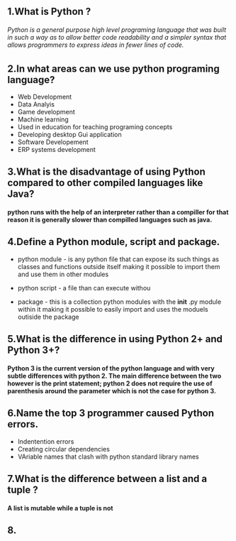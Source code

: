 
## 1.What is Python ?
###### Python is a general purpose high level programing language that was built in such a way as to allow better code readability and a simpler syntax that allows programmers to express ideas in fewer lines of code.

## 2.In what areas can we use python programing language?
* Web Development 
* Data Analyis 
* Game development 
* Machine learning
* Used in education for teaching programing concepts
* Developing desktop Gui application
* Software Developement
* ERP systems development

## 3.What is the disadvantage of using Python compared to other compiled languages like Java?
#### python runs with the help of an interpreter rather than a compiller for that reason it is generally slower than compilled languages such as java.

## 4.Define a Python module, script and package.
* python module - is any python file that can expose its such things as classes and functions outside itself making it possible to import them and use them in other modules

* python script - a file than can execute withou

* package - this is a collection python modules with the __init__ .py module within it making it possible to easily import and uses the moduels outiside the package

## 5.What is the difference in using Python 2+ and Python 3+?

#### Python 3 is the current version of the python language and with very subtle differences with python 2. The main difference between the two however is the print statement; python 2 does not require the use of parenthesis around the parameter which is not the case for python 3.

## 6.Name the top 3 programmer caused Python errors.
* Indentention errors
* Creating circular dependencies
* VAriable names that clash with python standard library names

## 7.What is the difference between a list and a tuple ?
#### A list is mutable while a tuple is not

## 8.



